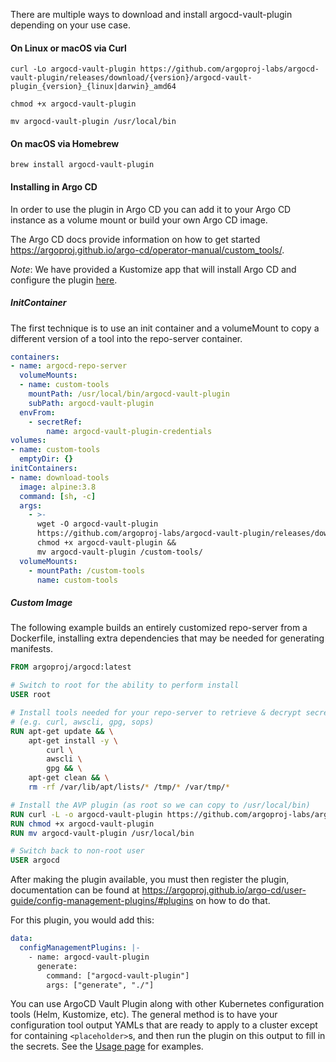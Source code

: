 There are multiple ways to download and install argocd-vault-plugin depending on your use case.

#### On Linux or macOS via Curl
```
curl -Lo argocd-vault-plugin https://github.com/argoproj-labs/argocd-vault-plugin/releases/download/{version}/argocd-vault-plugin_{version}_{linux|darwin}_amd64

chmod +x argocd-vault-plugin

mv argocd-vault-plugin /usr/local/bin
```

#### On macOS via Homebrew

```
brew install argocd-vault-plugin
```

#### Installing in Argo CD

In order to use the plugin in Argo CD you can add it to your Argo CD instance as a volume mount or build your own Argo CD image.

The Argo CD docs provide information on how to get started <https://argoproj.github.io/argo-cd/operator-manual/custom_tools/>.

*Note*: We have provided a Kustomize app that will install Argo CD and configure the plugin [here](https://github.com/argoproj-labs/argocd-vault-plugin/blob/main/manifests/).

##### InitContainer
The first technique is to use an init container and a volumeMount to copy a different version of a tool into the repo-server container.
```yaml
containers:
- name: argocd-repo-server
  volumeMounts:
  - name: custom-tools
    mountPath: /usr/local/bin/argocd-vault-plugin
    subPath: argocd-vault-plugin
  envFrom:
    - secretRef:
        name: argocd-vault-plugin-credentials
volumes:
- name: custom-tools
  emptyDir: {}
initContainers:
- name: download-tools
  image: alpine:3.8
  command: [sh, -c]
  args:
    - >-
      wget -O argocd-vault-plugin
      https://github.com/argoproj-labs/argocd-vault-plugin/releases/download/v1.1.1/argocd-vault-plugin_1.1.1_linux_amd64 &&
      chmod +x argocd-vault-plugin &&
      mv argocd-vault-plugin /custom-tools/
  volumeMounts:
    - mountPath: /custom-tools
      name: custom-tools
```

##### Custom Image
The following example builds an entirely customized repo-server from a Dockerfile, installing extra dependencies that may be needed for generating manifests.

```Dockerfile
FROM argoproj/argocd:latest

# Switch to root for the ability to perform install
USER root

# Install tools needed for your repo-server to retrieve & decrypt secrets, render manifests
# (e.g. curl, awscli, gpg, sops)
RUN apt-get update && \
    apt-get install -y \
        curl \
        awscli \
        gpg && \
    apt-get clean && \
    rm -rf /var/lib/apt/lists/* /tmp/* /var/tmp/*

# Install the AVP plugin (as root so we can copy to /usr/local/bin)
RUN curl -L -o argocd-vault-plugin https://github.com/argoproj-labs/argocd-vault-plugin/releases/download/v1.1.1/argocd-vault-plugin_1.1.1_linux_amd64
RUN chmod +x argocd-vault-plugin
RUN mv argocd-vault-plugin /usr/local/bin

# Switch back to non-root user
USER argocd
```
After making the plugin available, you must then register the plugin, documentation can be found at <https://argoproj.github.io/argo-cd/user-guide/config-management-plugins/#plugins> on how to do that.

For this plugin, you would add this:
```yaml
data:
  configManagementPlugins: |-
    - name: argocd-vault-plugin
      generate:
        command: ["argocd-vault-plugin"]
        args: ["generate", "./"]
```

You can use ArgoCD Vault Plugin along with other Kubernetes configuration tools (Helm, Kustomize, etc). The general method is to have your configuration tool output YAMLs that are ready to apply to a cluster except for containing `<placeholder>`s, and then run the plugin on this output to fill in the secrets. See the [Usage page](../usage) for examples.
